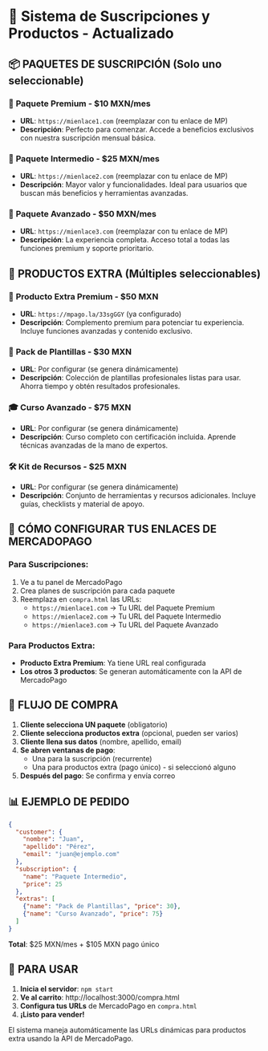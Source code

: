 # 🛒 Sistema de Suscripciones y Productos - Actualizado

## 📦 **PAQUETES DE SUSCRIPCIÓN** (Solo uno seleccionable)

### 🥉 **Paquete Premium** - $10 MXN/mes
- **URL**: `https://mienlace1.com` (reemplazar con tu enlace de MP)
- **Descripción**: Perfecto para comenzar. Accede a beneficios exclusivos con nuestra suscripción mensual básica.

### 🥈 **Paquete Intermedio** - $25 MXN/mes  
- **URL**: `https://mienlace2.com` (reemplazar con tu enlace de MP)
- **Descripción**: Mayor valor y funcionalidades. Ideal para usuarios que buscan más beneficios y herramientas avanzadas.

### 🥇 **Paquete Avanzado** - $50 MXN/mes
- **URL**: `https://mienlace3.com` (reemplazar con tu enlace de MP)
- **Descripción**: La experiencia completa. Acceso total a todas las funciones premium y soporte prioritario.

## 🎁 **PRODUCTOS EXTRA** (Múltiples seleccionables)

### 💎 **Producto Extra Premium** - $50 MXN
- **URL**: `https://mpago.la/33sgGGY` (ya configurado)
- **Descripción**: Complemento premium para potenciar tu experiencia. Incluye funciones avanzadas y contenido exclusivo.

### 📄 **Pack de Plantillas** - $30 MXN
- **URL**: Por configurar (se genera dinámicamente)
- **Descripción**: Colección de plantillas profesionales listas para usar. Ahorra tiempo y obtén resultados profesionales.

### 🎓 **Curso Avanzado** - $75 MXN
- **URL**: Por configurar (se genera dinámicamente)
- **Descripción**: Curso completo con certificación incluida. Aprende técnicas avanzadas de la mano de expertos.

### 🛠️ **Kit de Recursos** - $25 MXN
- **URL**: Por configurar (se genera dinámicamente)
- **Descripción**: Conjunto de herramientas y recursos adicionales. Incluye guías, checklists y material de apoyo.

## 🔧 **CÓMO CONFIGURAR TUS ENLACES DE MERCADOPAGO**

### Para Suscripciones:
1. Ve a tu panel de MercadoPago
2. Crea planes de suscripción para cada paquete
3. Reemplaza en `compra.html` las URLs:
   - `https://mienlace1.com` → Tu URL del Paquete Premium
   - `https://mienlace2.com` → Tu URL del Paquete Intermedio  
   - `https://mienlace3.com` → Tu URL del Paquete Avanzado

### Para Productos Extra:
- **Producto Extra Premium**: Ya tiene URL real configurada
- **Los otros 3 productos**: Se generan automáticamente con la API de MercadoPago

## 🎯 **FLUJO DE COMPRA**

1. **Cliente selecciona UN paquete** (obligatorio)
2. **Cliente selecciona productos extra** (opcional, pueden ser varios)
3. **Cliente llena sus datos** (nombre, apellido, email)
4. **Se abren ventanas de pago**:
   - Una para la suscripción (recurrente)
   - Una para productos extra (pago único) - si seleccionó alguno
5. **Después del pago**: Se confirma y envía correo

## 📊 **EJEMPLO DE PEDIDO**

```json
{
  "customer": {
    "nombre": "Juan",
    "apellido": "Pérez", 
    "email": "juan@ejemplo.com"
  },
  "subscription": {
    "name": "Paquete Intermedio",
    "price": 25
  },
  "extras": [
    {"name": "Pack de Plantillas", "price": 30},
    {"name": "Curso Avanzado", "price": 75}
  ]
}
```

**Total**: $25 MXN/mes + $105 MXN pago único

## 🚀 **PARA USAR**

1. **Inicia el servidor**: `npm start`
2. **Ve al carrito**: http://localhost:3000/compra.html
3. **Configura tus URLs** de MercadoPago en `compra.html`
4. **¡Listo para vender!** 

El sistema maneja automáticamente las URLs dinámicas para productos extra usando la API de MercadoPago.
